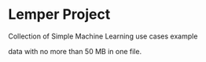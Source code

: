 # Lemper Project

Collection of Simple Machine Learning use cases example


data with no more than 50 MB in one file.